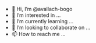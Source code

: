 - 👋 Hi, I’m @avallach-bogo
- 👀 I’m interested in ...
- 🌱 I’m currently learning ...
- 💞️ I’m looking to collaborate on ...
- 📫 How to reach me ...

<!---
avallach-bogo/avallach-bogo is a ✨ special ✨ repository because its `README.md` (this file) appears on your GitHub profile.
You can click the Preview link to take a look at your changes.
--->
